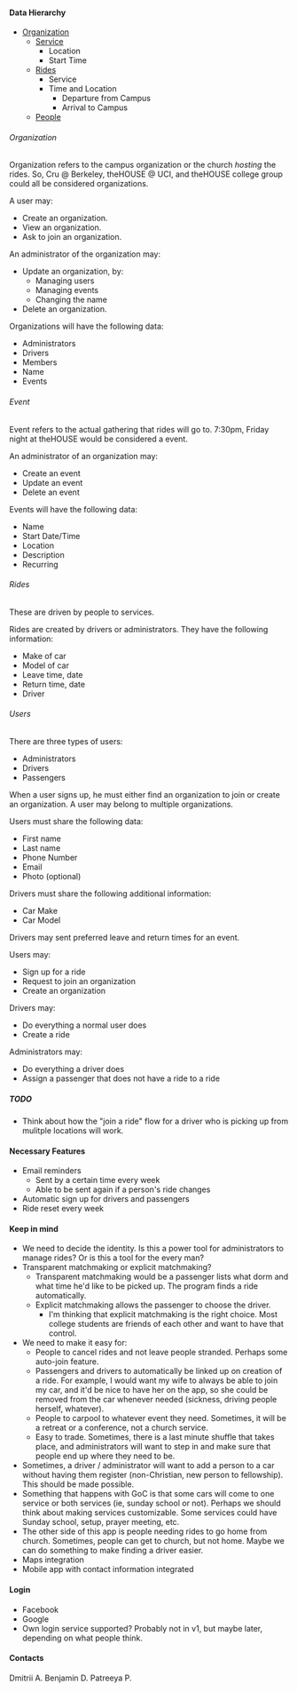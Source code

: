 #### Data Hierarchy

* [Organization](#Organization)
	* [Service](#Service)
		* Location
		* Start Time
	* [Rides](#Rides)
		* Service
		* Time and Location
			* Departure from Campus
			* Arrival to Campus
	* [People](#People)

###### Organization
Organization refers to the campus organization or the church _hosting_ the rides.  So, Cru @ Berkeley, theHOUSE @ UCI, and theHOUSE college group could all be considered organizations.

A user may:
* Create an organization.
* View an organization.
* Ask to join an organization.

An administrator of the organization may:
* Update an organization, by:
    * Managing users
    * Managing events
    * Changing the name
* Delete an organization.

Organizations will have the following data:
* Administrators
* Drivers
* Members
* Name
* Events

###### Event
Event refers to the actual gathering that rides will go to.  7:30pm, Friday night at theHOUSE would be considered a event.

An administrator of an organization may:
* Create an event
* Update an event
* Delete an event

Events will have the following data:
* Name
* Start Date/Time
* Location
* Description
* Recurring

###### Rides
These are driven by people to services.

Rides are created by drivers or administrators.  They have the following information:
* Make of car
* Model of car
* Leave time, date
* Return time, date
* Driver

###### Users

There are three types of users:
* Administrators
* Drivers
* Passengers

When a user signs up, he must either find an organization to join or create an organization.  A user may belong to multiple organizations.

Users must share the following data:
* First name
* Last name
* Phone Number
* Email
* Photo (optional)

Drivers must share the following additional information:
* Car Make
* Car Model

Drivers may sent preferred leave and return times for an event.

Users may:
* Sign up for a ride
* Request to join an organization
* Create an organization

Drivers may:
* Do everything a normal user does
* Create a ride

Administrators may:
* Do everything a driver does
* Assign a passenger that does not have a ride to a ride


##### TODO
* Think about how the "join a ride" flow for a driver who is picking up from mulitple locations will work.

#### Necessary Features
* Email reminders
	* Sent by a certain time every week
	* Able to be sent again if a person's ride changes
* Automatic sign up for drivers and passengers
* Ride reset every week

#### Keep in mind
* We need to decide the identity.  Is this a power tool for administrators to manage rides?  Or is this a tool for the every man?
* Transparent matchmaking or explicit matchmaking?
	* Transparent matchmaking would be a passenger lists what dorm and what time he'd like to be picked up.  The program finds a ride automatically.
	* Explicit matchmaking allows the passenger to choose the driver.
		* I'm thinking that explicit matchmaking is the right choice.  Most college students are friends of each other and want to have that control.
* We need to make it easy for:
	* People to cancel rides and not leave people stranded.  Perhaps some auto-join feature.
	* Passengers and drivers to automatically be linked up on creation of a ride.  For example, I would want my wife to always be able to join my car, and it'd be nice to have her on the app, so she could be removed from the car whenever needed (sickness, driving people herself, whatever).
	* People to carpool to whatever event they need.  Sometimes, it will be a retreat or a conference, not a church service.
	* Easy to trade.  Sometimes, there is a last minute shuffle that takes place, and administrators will want to step in and make sure that people end up where they need to be.
* Sometimes, a driver / administrator will want to add a person to a car without having them register (non-Christian, new person to fellowship).  This should be made possible.
* Something that happens with GoC is that some cars will come to one service or both services (ie, sunday school or not).  Perhaps we should think about making services customizable.  Some services could have Sunday school, setup, prayer meeting, etc.
* The other side of this app is people needing rides to go home from church.  Sometimes, people can get to church, but not home.  Maybe we can do something to make finding a driver easier.
* Maps integration
* Mobile app with contact information integrated

#### Login
* Facebook
* Google
* Own login service supported?  Probably not in v1, but maybe later, depending on what people think.

#### Contacts
Dmitrii A.
Benjamin D.
Patreeya P.

